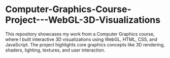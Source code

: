 # Computer-Graphics-Course-Project---WebGL-3D-Visualizations
This repository showcases my work from a Computer Graphics course, where I built interactive 3D visualizations using WebGL, HTML, CSS, and JavaScript. The project highlights core graphics concepts like 3D rendering, shaders, lighting, textures, and user interaction. 
